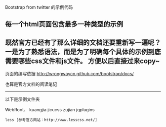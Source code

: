 
Bootstrap from twitter 的示例代码

每一个html页面包含最多一种类型的示例
---
既然官方已经有了那么详细的文档还要重新写一遍呢？
一是为了熟悉语法，而是为了明确每个具体的示例到底需要哪些css文件和js文件。
方便以后直接过来copy~
---

页面的编写依据
http://wrongwaycn.github.com/bootstrap/docs/

也算是官方文档的阅读笔记


----------

以下是示例文件夹


WebRoot、
	kuangjia
	jicucss
	zujian
	jqplugins
		
	less [参考官方网站：http://www.lesscss.net/]
	
	
	


